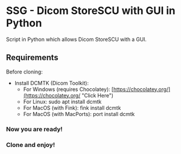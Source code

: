 # SSG - Dicom StoreSCU with GUI in Python
Script in Python which allows Dicom StoreSCU with a GUI.
## Requirements
Before cloning:
- Install DCMTK (Dicom Toolkit):
    - For Windows (requires Chocolatey): [https://chocolatey.org/](https://chocolatey.org/ "Click Here")
    - For Linux: sudo apt install dcmtk
    - For MacOS (with Fink): fink install dcmtk
    - For MacOS (with MacPorts): port install dcmtk

### Now you are ready!
### Clone and enjoy!

